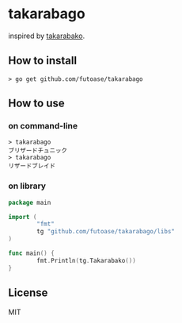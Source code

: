 takarabago
==========

inspired by [takarabako](https://github.com/willnet/takarabako).

How to install
--------------

```
> go get github.com/futoase/takarabago
```

How to use
----------

### on command-line

```
> takarabago
ブリザードチュニック
> takarabago
リザードブレイド
```

### on library

```go
package main

import (
        "fmt"
        tg "github.com/futoase/takarabago/libs"
)

func main() {
        fmt.Println(tg.Takarabako())
}
```


License
-------

MIT
